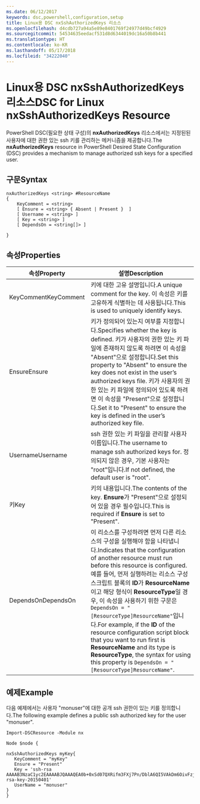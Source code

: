 ```yaml
---
ms.date: 06/12/2017
keywords: dsc,powershell,configuration,setup
title: Linux용 DSC nxSshAuthorizedKeys 리소스
ms.openlocfilehash: d4cdb727a94a5e89e8401769f24977d49bcf4929
ms.sourcegitcommit: 54534635eedacf531d8d6344019dc16a50b8b441
ms.translationtype: HT
ms.contentlocale: ko-KR
ms.lasthandoff: 05/17/2018
ms.locfileid: "34222040"
---
```

# <a name="dsc-for-linux-nxsshauthorizedkeys-resource"></a><span data-ttu-id="e6e4c-103">Linux용 DSC nxSshAuthorizedKeys 리소스</span><span class="sxs-lookup"><span data-stu-id="e6e4c-103">DSC for Linux nxSshAuthorizedKeys Resource</span></span>

<span data-ttu-id="e6e4c-104">PowerShell DSC(필요한 상태 구성)의 **nxAuthorizedKeys** 리소스에서는 지정된된 사용자에 대한 권한 있는 ssh 키를 관리하는 메커니즘을 제공합니다.</span><span class="sxs-lookup"><span data-stu-id="e6e4c-104">The **nxAuthorizedKeys** resource in PowerShell Desired State Configuration (DSC) provides a mechanism to manage authorized ssh keys for a specified user.</span></span>

## <a name="syntax"></a><span data-ttu-id="e6e4c-105">구문</span><span class="sxs-lookup"><span data-stu-id="e6e4c-105">Syntax</span></span>

```
nxAuthorizedKeys <string> #ResourceName
{
    KeyComment = <string>
    [ Ensure = <string> { Absent | Present }  ]
    [ Username = <string> ]
    [ Key = <string> ]
    [ DependsOn = <string[]> ]

}
```

## <a name="properties"></a><span data-ttu-id="e6e4c-106">속성</span><span class="sxs-lookup"><span data-stu-id="e6e4c-106">Properties</span></span>

|  <span data-ttu-id="e6e4c-107">속성</span><span class="sxs-lookup"><span data-stu-id="e6e4c-107">Property</span></span> |  <span data-ttu-id="e6e4c-108">설명</span><span class="sxs-lookup"><span data-stu-id="e6e4c-108">Description</span></span> |
|---|---|
| <span data-ttu-id="e6e4c-109">KeyComment</span><span class="sxs-lookup"><span data-stu-id="e6e4c-109">KeyComment</span></span>| <span data-ttu-id="e6e4c-110">키에 대한 고유 설명입니다.</span><span class="sxs-lookup"><span data-stu-id="e6e4c-110">A unique comment for the key.</span></span> <span data-ttu-id="e6e4c-111">이 속성은 키를 고유하게 식별하는 데 사용됩니다.</span><span class="sxs-lookup"><span data-stu-id="e6e4c-111">This is used to uniquely identify keys.</span></span>|
| <span data-ttu-id="e6e4c-112">Ensure</span><span class="sxs-lookup"><span data-stu-id="e6e4c-112">Ensure</span></span>| <span data-ttu-id="e6e4c-113">키가 정의되어 있는지 여부를 지정합니다.</span><span class="sxs-lookup"><span data-stu-id="e6e4c-113">Specifies whether the key is defined.</span></span> <span data-ttu-id="e6e4c-114">키가 사용자의 권한 있는 키 파일에 존재하지 않도록 하려면 이 속성을 "Absent"으로 설정합니다.</span><span class="sxs-lookup"><span data-stu-id="e6e4c-114">Set this property to "Absent" to ensure the key does not exist in the user’s authorized keys file.</span></span> <span data-ttu-id="e6e4c-115">키가 사용자의 권한 있는 키 파일에 정의되어 있도록 하려면 이 속성을 "Present"으로 설정합니다.</span><span class="sxs-lookup"><span data-stu-id="e6e4c-115">Set it to "Present" to ensure the key is defined in the user’s authorized key file.</span></span>|
| <span data-ttu-id="e6e4c-116">Username</span><span class="sxs-lookup"><span data-stu-id="e6e4c-116">Username</span></span>| <span data-ttu-id="e6e4c-117">ssh 권한 있는 키 파일을 관리할 사용자 이름입니다.</span><span class="sxs-lookup"><span data-stu-id="e6e4c-117">The username to manage ssh authorized keys for.</span></span> <span data-ttu-id="e6e4c-118">정의되지 않은 경우, 기본 사용자는 "root"입니다.</span><span class="sxs-lookup"><span data-stu-id="e6e4c-118">If not defined, the default user is "root".</span></span>|
| <span data-ttu-id="e6e4c-119">키</span><span class="sxs-lookup"><span data-stu-id="e6e4c-119">Key</span></span>| <span data-ttu-id="e6e4c-120">키의 내용입니다.</span><span class="sxs-lookup"><span data-stu-id="e6e4c-120">The contents of the key.</span></span> <span data-ttu-id="e6e4c-121">**Ensure**가 "Present"으로 설정되어 있을 경우 필수입니다.</span><span class="sxs-lookup"><span data-stu-id="e6e4c-121">This is required if **Ensure** is set to "Present".</span></span>|
| <span data-ttu-id="e6e4c-122">DependsOn</span><span class="sxs-lookup"><span data-stu-id="e6e4c-122">DependsOn</span></span> | <span data-ttu-id="e6e4c-123">이 리소스를 구성하려면 먼저 다른 리소스의 구성을 실행해야 함을 나타냅니다.</span><span class="sxs-lookup"><span data-stu-id="e6e4c-123">Indicates that the configuration of another resource must run before this resource is configured.</span></span> <span data-ttu-id="e6e4c-124">예를 들어, 먼저 실행하려는 리소스 구성 스크립트 블록의 **ID**가 **ResourceName**이고 해당 형식이 **ResourceType**일 경우, 이 속성을 사용하기 위한 구문은 `DependsOn = "[ResourceType]ResourceName"`입니다.</span><span class="sxs-lookup"><span data-stu-id="e6e4c-124">For example, if the **ID** of the resource configuration script block that you want to run first is **ResourceName** and its type is **ResourceType**, the syntax for using this property is `DependsOn = "[ResourceType]ResourceName"`.</span></span>|

## <a name="example"></a><span data-ttu-id="e6e4c-125">예제</span><span class="sxs-lookup"><span data-stu-id="e6e4c-125">Example</span></span>

<span data-ttu-id="e6e4c-126">다음 예제에서는 사용자 "monuser"에 대한 공개 ssh 권한이 있는 키를 정의합니다.</span><span class="sxs-lookup"><span data-stu-id="e6e4c-126">The following example defines a public ssh authorized key for the user "monuser".</span></span>

```
Import-DSCResource -Module nx

Node $node {

nxSshAuthorizedKeys myKey{
   KeyComment = "myKey"
   Ensure = "Present"
   Key = 'ssh-rsa AAAAB3NzaC1yc2EAAAABJQAAAQEA0b+0xSd07QXRifm3FXj7Pn/DblA6QI5VAkDm6OivFzj3U6qGD1VJ6AAxWPCyMl/qhtpRtxZJDu/TxD8AyZNgc8aN2CljN1hOMbBRvH2q5QPf/nCnnJRaGsrxIqZjyZdYo9ZEEzjZUuMDM5HI1LA9B99k/K6PK2Bc1NLivpu7nbtVG2tLOQs+GefsnHuetsRMwo/+c3LtwYm9M0XfkGjYVCLO4CoFuSQpvX6AB3TedUy6NZ0iuxC0kRGg1rIQTwSRcw+McLhslF0drs33fw6tYdzlLBnnzimShMuiDWiT37WqCRovRGYrGCaEFGTG2e0CN8Co8nryXkyWc6NSDNpMzw== rsa-key-20150401'
   UserName = "monuser"
}
}
```